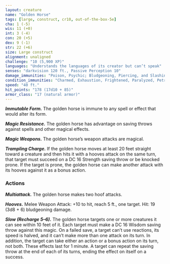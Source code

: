 ```yaml
---
layout: creature
name: "Golden Horse"
tags: [large, construct, cr10, out-of-the-box-5e]
cha: 1 (-5)
wis: 11 (+0)
int: 3 (-4)
con: 20 (+5)
dex: 9 (-1)
str: 22 (+6)
size: Large construct
alignment: unaligned
challenge: "10 (5,900 XP)"
languages: "Understands the languages of its creator but can’t speak"
senses: "darkvision 120 ft., Passive Perception 10"
damage_immunities: "Poison, Psychic; Bludgeoning, Piercing, and Slashing from Nonmagical Attacks that aren’t Adamantine"
condition_immunities: "Charmed, Exhaustion, Frightened, Paralyzed, Petrified, Poisoned"
speed: "40 ft."
hit_points: "178 (17d10 + 85)"
armor_class: "17 (natural armor)"
---
```


***Immutable Form.*** The golden horse is immune to any
spell or effect that would alter its form.

***Magic Resistance.*** The golden horse has advantage
on saving throws against spells and other magical
effects.

***Magic Weapons.*** The golden horse’s weapon attacks
are magical.

***Trampling Charge.*** If the golden horse moves at
least 20 feet straight toward a creature and then
hits it with a hooves attack on the same turn, that
target must succeed on a DC 16 Strength saving
throw or be knocked prone. If the target is prone,
the golden horse can make another attack with its
hooves against it as a bonus action.

### Actions

***Multiattack.*** The golden horse makes two hoof
attacks.

***Hooves.*** Melee Weapon Attack: +10 to hit, reach 5 ft.,
one target. Hit: 19 (3d8 + 6) bludgeoning damage.

***Slow (Recharge 5–6).*** The golden horse targets one
or more creatures it can see within 10 feet of it. Each
target must make a DC 16 Wisdom saving throw
against this magic. On a failed save, a target can’t
use reactions, its speed is halved, and it can’t make
more than one attack on its turn. In addition, the
target can take either an action or a bonus action on
its turn, not both. These effects last for 1 minute. A
target can repeat the saving throw at the end of each
of its turns, ending the effect on itself on a success.
